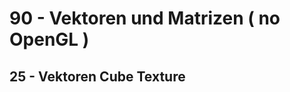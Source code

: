 <!DOCTYPE html>
<html>
    <b><h1>90 - Vektoren und Matrizen ( no OpenGL )</h1></b>
    <b><h2>25 - Vektoren Cube Texture</h2></b>

</html>
